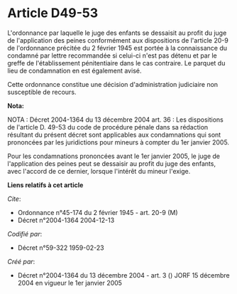 # Article D49-53

L'ordonnance par laquelle le juge des enfants se dessaisit au profit du juge de l'application des peines conformément aux
dispositions de l'article 20-9 de l'ordonnance précitée du 2 février 1945 est portée à la connaissance du condamné par lettre
recommandée si celui-ci n'est pas détenu et par le greffe de l'établissement pénitentiaire dans le cas contraire. Le parquet
du lieu de condamnation en est également avisé.

Cette ordonnance constitue une décision d'administration judiciaire non susceptible de recours.

**Nota:**

NOTA : Décret 2004-1364 du 13 décembre 2004 art. 36 : Les dispositions de l'article D. 49-53 du code de procédure pénale dans
sa rédaction résultant du présent décret sont applicables aux condamnations qui sont prononcées par les juridictions pour
mineurs à compter du 1er janvier 2005.

Pour les condamnations prononcées avant le 1er janvier 2005, le juge de l'application des peines peut se dessaisir au profit
du juge des enfants, avec l'accord de ce dernier, lorsque l'intérêt du mineur l'exige.

**Liens relatifs à cet article**

_Cite_:

  - Ordonnance n°45-174 du 2 février 1945 - art. 20-9 (M)
  - Décret n°2004-1364 2004-12-13

_Codifié par_:

  - Décret n°59-322 1959-02-23

_Créé par_:

  - Décret n°2004-1364 du 13 décembre 2004 - art. 3 () JORF 15 décembre 2004 en vigueur le 1er janvier 2005
